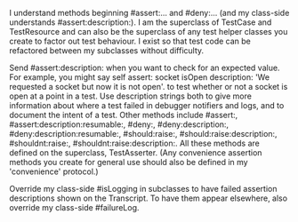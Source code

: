 I understand methods beginning #assert:... and #deny:... (and my class-side understands #assert:description:).  I am the superclass of TestCase and TestResource and can also be the superclass of any test helper classes you create to factor out test behaviour.  I exist so that test code can be refactored between my subclasses without difficulty.

Send #assert:description: when you want to check for an expected value. For example, you might say
	self assert: socket isOpen description: 'We requested a socket but now it is not open'.
to test whether or not a socket is open at a point in a test.  Use description strings both to give more information about where a test failed in debugger notifiers and logs, and to document the intent of a test.  Other methods include #assert:, #assert:description:resumable:, #deny:, #deny:description:, #deny:description:resumable:, #should:raise:, #should:raise:description:, #shouldnt:raise:, #shouldnt:raise:description:.  All these methods are defined on the superclass, TestAsserter.  (Any convenience assertion methods you create for general use should also be defined in my 'convenience' protocol.)

Override my class-side #isLogging in subclasses to have failed assertion descriptions shown on the Transcript.  To have them appear elsewhere, also override my class-side #failureLog.
